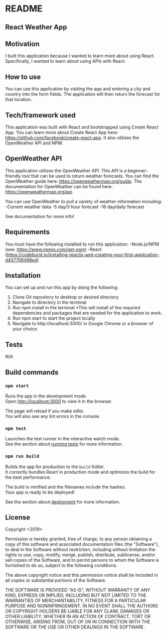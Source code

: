 # README
## React Weather App

## Motivation

I built this application because I wanted to learn more about using React. Specifically, I wanted to learn about using APIs with React. 

## How to use
You can use this application by visiting the app and entering a city and country into the form fields. The application will then return the forecast for that location. 

## Tech/framework used

This application was built with React and bootstrapped using Create React App. You can learn more about Create React App here: https://github.com/facebook/create-react-app. It also utilizes the OpenWeather API and NPM. 

## OpenWeather API

This application utilizes the OpenWeather API. This API is a beginner-friendly tool that can be used to return weather forecasts. You can find the OpenWeather guide here: https://openweathermap.org/guide. The documentation for OpenWeather can be found here: https://openweathermap.org/api.

You can use OpenWeather to pull a variety of weather information including:
    -Current weather data
    -5 day/3 hour forecast
    -16 day/daily forecast

See documentation for more info!

## Requirements
You must have the following installed to run this application:
    -Node.js/NPM (see: https://www.npmjs.com/get-npm)
    -React (https://codeburst.io/installing-reactjs-and-creating-your-first-application-d437706498ed)

## Installation
You can set up and run this app by doing the following:

1. Clone Git repository to desktop or desired directory
2. Navigate to directory in the terminal
3. Run npm install in the terminal
    *This will install of the required dependencies and packages that are needed for the application to work.
4. Run npm start to start the project locally
5. Navigate to http://localhost:3000/ in Google Chrome or a browser of your choice. 

## Tests
N/A

## Build commands
### `npm start`

Runs the app in the development mode.<br>
Open [http://localhost:3000](http://localhost:3000) to view it in the browser.

The page will reload if you make edits.<br>
You will also see any lint errors in the console.

### `npm test`

Launches the test runner in the interactive watch mode.<br>
See the section about [running tests](https://facebook.github.io/create-react-app/docs/running-tests) for more information.

### `npm run build`

Builds the app for production to the `build` folder.<br>
It correctly bundles React in production mode and optimizes the build for the best performance.

The build is minified and the filenames include the hashes.<br>
Your app is ready to be deployed!

See the section about [deployment](https://facebook.github.io/create-react-app/docs/deployment) for more information.

## License

Copyright <2019> <Masen Matthews>

Permission is hereby granted, free of charge, to any person obtaining a copy of this software and associated documentation files (the "Software"), to deal in the Software without restriction, including without limitation the rights to use, copy, modify, merge, publish, distribute, sublicense, and/or sell copies of the Software, and to permit persons to whom the Software is furnished to do so, subject to the following conditions:

The above copyright notice and this permission notice shall be included in all copies or substantial portions of the Software.

THE SOFTWARE IS PROVIDED "AS IS", WITHOUT WARRANTY OF ANY KIND, EXPRESS OR IMPLIED, INCLUDING BUT NOT LIMITED TO THE WARRANTIES OF MERCHANTABILITY, FITNESS FOR A PARTICULAR PURPOSE AND NONINFRINGEMENT. IN NO EVENT SHALL THE AUTHORS OR COPYRIGHT HOLDERS BE LIABLE FOR ANY CLAIM, DAMAGES OR OTHER LIABILITY, WHETHER IN AN ACTION OF CONTRACT, TORT OR OTHERWISE, ARISING FROM, OUT OF OR IN CONNECTION WITH THE SOFTWARE OR THE USE OR OTHER DEALINGS IN THE SOFTWARE.